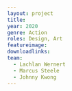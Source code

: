 ```yaml
---
layout: project
title: 
year: 2020
genre: Action
roles: Design, Art
featureimage: 
downloadlinks:
team:
  - Lachlan Wernert
  - Marcus Steele
  - Johnny Kwong
---
```

